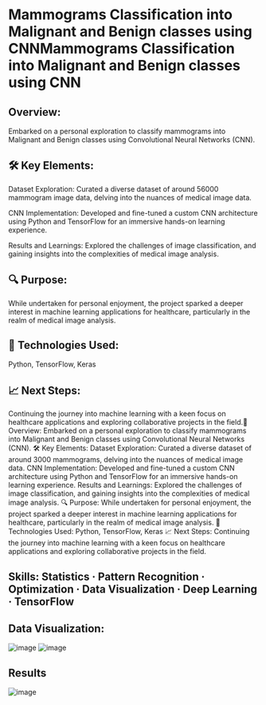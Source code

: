 
# Mammograms Classification into Malignant and Benign classes using CNNMammograms Classification into Malignant and Benign classes using CNN
## Overview:
Embarked on a personal exploration to classify mammograms into Malignant and Benign classes using Convolutional Neural Networks (CNN).

## 🛠️ Key Elements:

 Dataset Exploration: Curated a diverse dataset of around 56000 mammogram image data, delving into the nuances of medical image data.

 CNN Implementation: Developed and fine-tuned a custom CNN architecture using Python and TensorFlow for an immersive hands-on learning experience.

 Results and Learnings: Explored the challenges of image classification, and gaining insights into the complexities of medical image analysis.

## 🔍 Purpose:
While undertaken for personal enjoyment, the project sparked a deeper interest in machine learning applications for healthcare, particularly in the realm of medical image analysis.

## 🚀 Technologies Used:

 Python, TensorFlow, Keras

## 📈 Next Steps:
Continuing the journey into machine learning with a keen focus on healthcare applications and exploring collaborative projects in the field.📌 Overview: Embarked on a personal exploration to classify mammograms into Malignant and Benign classes using Convolutional Neural Networks (CNN). 🛠️ Key Elements: Dataset Exploration: Curated a diverse dataset of around 3000 mammograms, delving into the nuances of medical image data. CNN Implementation: Developed and fine-tuned a custom CNN architecture using Python and TensorFlow for an immersive hands-on learning experience. Results and Learnings: Explored the challenges of image classification, and gaining insights into the complexities of medical image analysis. 🔍 Purpose: While undertaken for personal enjoyment, the project sparked a deeper interest in machine learning applications for healthcare, particularly in the realm of medical image analysis. 🚀 Technologies Used: Python, TensorFlow, Keras 📈 Next Steps: Continuing the journey into machine learning with a keen focus on healthcare applications and exploring collaborative projects in the field.
 
## Skills: Statistics · Pattern Recognition · Optimization · Data Visualization · Deep Learning · TensorFlow

## Data Visualization:
![image](https://github.com/srithak1204/mammograms_cnn/assets/127855107/92cefba6-cd7d-445e-ab1a-4d3f2a0d0792)
![image](https://github.com/srithak1204/mammograms_cnn/assets/127855107/92052203-24ad-4ba2-bcb3-7e4612086bd5)
## Results
![image](https://github.com/srithak1204/mammograms_cnn/assets/127855107/6bf8fa78-a253-474d-808d-f04591a1f129)


